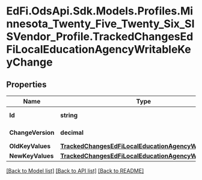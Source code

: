 # EdFi.OdsApi.Sdk.Models.Profiles.Minnesota_Twenty_Five_Twenty_Six_SISVendor_Profile.TrackedChangesEdFiLocalEducationAgencyWritableKeyChange

## Properties

Name | Type | Description | Notes
------------ | ------------- | ------------- | -------------
**Id** | **string** | Resource identifier | [optional] 
**ChangeVersion** | **decimal** | Change version | [optional] 
**OldKeyValues** | [**TrackedChangesEdFiLocalEducationAgencyWritableKey**](TrackedChangesEdFiLocalEducationAgencyWritableKey.md) |  | [optional] 
**NewKeyValues** | [**TrackedChangesEdFiLocalEducationAgencyWritableKey**](TrackedChangesEdFiLocalEducationAgencyWritableKey.md) |  | [optional] 

[[Back to Model list]](../README.md#documentation-for-models) [[Back to API list]](../README.md#documentation-for-api-endpoints) [[Back to README]](../README.md)


